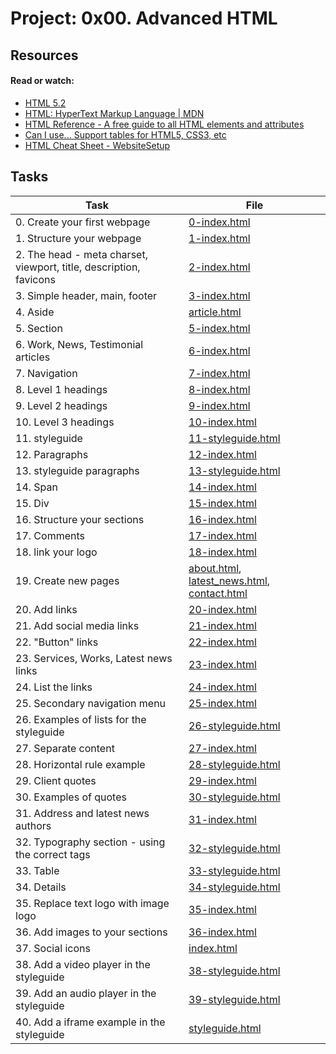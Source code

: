 # Project: 0x00. Advanced HTML

## Resources

#### Read or watch:

- [HTML 5.2](https://intranet.alxswe.com/rltoken/3ZeSykXeV9rQhzFiW5GHcg)
- [HTML: HyperText Markup Language | MDN](https://intranet.alxswe.com/rltoken/XWdv6hMca_9jks7PN2gsbA)
- [HTML Reference - A free guide to all HTML elements and attributes](https://intranet.alxswe.com/rltoken/H59e408ohxV9x_tYOWSxvg)
- [Can I use... Support tables for HTML5, CSS3, etc](https://intranet.alxswe.com/rltoken/u6RvQ_45Xpw82Awl82NZcg)
- [HTML Cheat Sheet - WebsiteSetup](https://intranet.alxswe.com/rltoken/6SV9Z98vlb8iehxHnl9YJg)

## Tasks

| Task                                                               | File                                                                                               |
| ------------------------------------------------------------------ | -------------------------------------------------------------------------------------------------- |
| 0. Create your first webpage                                       | [0-index.html](./0-index.html)                                                                     |
| 1. Structure your webpage                                          | [1-index.html](./1-index.html)                                                                     |
| 2. The head - meta charset, viewport, title, description, favicons | [2-index.html](./2-index.html)                                                                     |
| 3. Simple header, main, footer                                     | [3-index.html](./3-index.html)                                                                     |
| 4. Aside                                                           | [article.html](./article.html)                                                                     |
| 5. Section                                                         | [5-index.html](./5-index.html)                                                                     |
| 6. Work, News, Testimonial articles                                | [6-index.html](./6-index.html)                                                                     |
| 7. Navigation                                                      | [7-index.html](./7-index.html)                                                                     |
| 8. Level 1 headings                                                | [8-index.html](./8-index.html)                                                                     |
| 9. Level 2 headings                                                | [9-index.html](./9-index.html)                                                                     |
| 10. Level 3 headings                                               | [10-index.html](./10-index.html)                                                                   |
| 11. styleguide                                                     | [11-styleguide.html](./11-styleguide.html)                                                         |
| 12. Paragraphs                                                     | [12-index.html](./12-index.html)                                                                   |
| 13. styleguide paragraphs                                          | [13-styleguide.html](./13-styleguide.html)                                                         |
| 14. Span                                                           | [14-index.html](./14-index.html)                                                                   |
| 15. Div                                                            | [15-index.html](./15-index.html)                                                                   |
| 16. Structure your sections                                        | [16-index.html](./16-index.html)                                                                   |
| 17. Comments                                                       | [17-index.html](./17-index.html)                                                                   |
| 18. link your logo                                                 | [18-index.html](./18-index.html)                                                                   |
| 19. Create new pages                                               | [about.html](./about.html), [latest_news.html](./latest_news.html), [contact.html](./contact.html) |
| 20. Add links                                                      | [20-index.html](./20-index.html)                                                                   |
| 21. Add social media links                                         | [21-index.html](./21-index.html)                                                                   |
| 22. "Button" links                                                 | [22-index.html](./22-index.html)                                                                   |
| 23. Services, Works, Latest news links                             | [23-index.html](./23-index.html)                                                                   |
| 24. List the links                                                 | [24-index.html](./24-index.html)                                                                   |
| 25. Secondary navigation menu                                      | [25-index.html](./25-index.html)                                                                   |
| 26. Examples of lists for the styleguide                           | [26-styleguide.html](./26-styleguide.html)                                                         |
| 27. Separate content                                               | [27-index.html](./27-index.html)                                                                   |
| 28. Horizontal rule example                                        | [28-styleguide.html](./28-styleguide.html)                                                         |
| 29. Client quotes                                                  | [29-index.html](./29-index.html)                                                                   |
| 30. Examples of quotes                                             | [30-styleguide.html](./30-styleguide.html)                                                         |
| 31. Address and latest news authors                                | [31-index.html](./31-index.html)                                                                   |
| 32. Typography section - using the correct tags                    | [32-styleguide.html](./32-styleguide.html)                                                         |
| 33. Table                                                          | [33-styleguide.html](./33-styleguide.html)                                                         |
| 34. Details                                                        | [34-styleguide.html](./34-styleguide.html)                                                         |
| 35. Replace text logo with image logo                              | [35-index.html](./35-index.html)                                                                   |
| 36. Add images to your sections                                    | [36-index.html](./36-index.html)                                                                   |
| 37. Social icons                                                   | [index.html](./index.html)                                                                         |
| 38. Add a video player in the styleguide                           | [38-styleguide.html](./38-styleguide.html)                                                         |
| 39. Add an audio player in the styleguide                          | [39-styleguide.html](./39-styleguide.html)                                                         |
| 40. Add a iframe example in the styleguide                         | [styleguide.html](./styleguide.html)                                                               |
